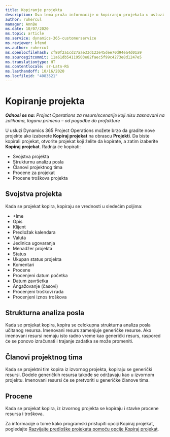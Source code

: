 ```yaml
---
title: Kopiranje projekta
description: Ova tema pruža informacije o kopiranju projekata u usluzi Dynamics 365 Project Operations.
author: ruhercul
manager: AnnBe
ms.date: 10/07/2020
ms.topic: article
ms.service: dynamics-365-customerservice
ms.reviewer: kfend
ms.author: ruhercul
ms.openlocfilehash: cf80f2a1cd27aae33d123e45dee70d94ea4d01a9
ms.sourcegitcommit: 11a61db54119503e82faec5f99c4273e8d1247e5
ms.translationtype: HT
ms.contentlocale: sr-Latn-RS
ms.lasthandoff: 10/16/2020
ms.locfileid: "4083521"
---
```

# <a name="copy-a-project"></a>Kopiranje projekta

_**Odnosi se na:** Project Operations za resurs/scenarije koji nisu zasnovani na zalihama, laganu primenu – od pogodbe do profakture_

U usluzi Dynamics 365 Project Operations možete brzo da gradite nove projekte ako izaberete **Kopiraj projekat** na obrascu **Projekti**. Da biste kopirali projekat, otvorite projekat koji želite da kopirate, a zatim izaberite **Kopiraj projekat**. Radnja će kopirati:

- Svojstva projekta
- Strukturnu analizu posla
- Članovi projektnog tima
- Procene za projekat
- Procene troškova projekta

## <a name="project-properties"></a>Svojstva projekta

Kada se projekat kopira, kopiraju se vrednosti u sledećim poljima:

- +Ime
- Opis
- Klijent
- Predložak kalendara
- Valuta
- Jedinica ugovaranja
- Menadžer projekta
- Status
- Ukupan status projekta
- Komentari
- Procene
- Procenjeni datum početka
- Datum završetka
- Angažovanje (časovi)
- Procenjeni troškovi rada
- Procenjeni iznos troškova

## <a name="work-breakdown-structure"></a>Strukturna analiza posla

Kada se projekat kopira, kopira se celokupna strukturna analiza posla učitanog resursa. Imenovani resurs zamenjuje generičke resurse. Ako imenovani resursi nemaju isto radno vreme kao generički resurs, raspored će se ponovo izračunati i trajanje zadatka se može promeniti.

## <a name="project-team-members"></a>Članovi projektnog tima

Kada se projektni tim kopira iz izvornog projekta, kopiraju se generički resursi. Dodele generičkih resursa takođe se održavaju kao u izvornom projektu. Imenovani resursi će se pretvoriti u generičke članove tima.

## <a name="estimates"></a>Procene

Kada se projekat kopira, iz izvornog projekta se kopiraju i stavke procene resursa i troškova. 

Za informacije o tome kako programski pristupiti opciji Kopiraj projekat, pogledajte [Razvijajte predloške projekata pomoću opcije Kopiraj projekat](dev-copy-project.md).
